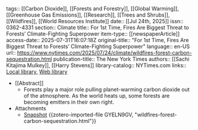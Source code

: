 tags:: [[Carbon Dioxide]], [[Forests and Forestry]], [[Global Warming]], [[Greenhouse Gas Emissions]], [[Research]], [[Trees and Shrubs]], [[Wildfires]], [[World Resources Institute]]
date:: [[Jul 24th, 2025]]
issn:: 0362-4331
section:: Climate
title:: For 1st Time, Fires Are Biggest Threat to Forests’ Climate-Fighting Superpower
item-type:: [[newspaperArticle]]
access-date:: 2025-07-31T16:07:18Z
original-title:: "For 1st Time, Fires Are Biggest Threat to Forests’ Climate-Fighting Superpower"
language:: en-US
url:: https://www.nytimes.com/2025/07/24/climate/wildfires-forest-carbon-sequestration.html
publication-title:: The New York Times
authors:: [[Sachi Kitajima Mulkey]], [[Harry Stevens]]
library-catalog:: NYTimes.com
links:: [Local library](zotero://select/library/items/IRRJJIAZ), [Web library](https://www.zotero.org/users/46463/items/IRRJJIAZ)

- [[Abstract]]
	- Forests play a major role pulling planet-warming carbon dioxide out of the atmosphere. As the world heats up, some forests are becoming emitters in their own right.
- Attachments
	- [Snapshot](https://www.nytimes.com/2025/07/24/climate/wildfires-forest-carbon-sequestration.html) {{zotero-imported-file GYELN9GV, "wildfires-forest-carbon-sequestration.html"}}